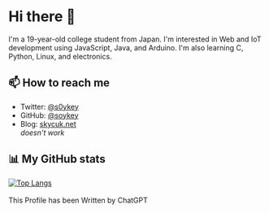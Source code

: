 # Hi there 👋

I'm a 19-year-old college student from Japan. I'm interested in Web and IoT development using JavaScript, Java, and Arduino. I'm also learning C, Python, Linux, and electronics.

## 📫 How to reach me

- Twitter: [@s0ykey](https://twitter.com/s0ykey)
- GitHub: [@soykey](https://github.com/soykey)
- Blog: [skycuk.net](https://skycuk.net) <br/>*doesn't work*

## 📊 My GitHub stats

[![Top Langs](https://github-readme-stats.vercel.app/api/top-langs/?username=soykey&layout=compact)](https://github.com/anuraghazra/github-readme-stats)
<br/>
<br/>
This Profile has been Written by ChatGPT
